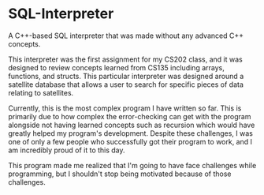 # SQL-Interpreter
A C++-based SQL interpreter that was made without any advanced C++ concepts.

This interpreter was the first assignment for my CS202 class, and it was designed to review concepts learned from CS135 including arrays, functions, and structs. This particular interpreter was designed around a satellite database that allows a user to search for specific pieces of data relating to satellites. 

Currently, this is the most complex program I have written so far. This is primarily due to how complex the error-checking can get with the program alongside not having learned concepts such as recursion which would have greatly helped my program's development. Despite these challenges, I was one of only a few people who successfully got their program to work, and I am incredibly proud of it to this day. 

This program made me realized that I'm going to have face challenges while programming, but I shouldn't stop being motivated because of those challenges.
